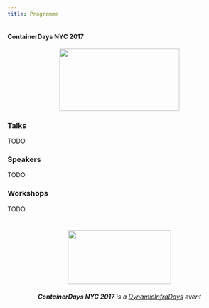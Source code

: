 ```yaml
---
title: Programme
---
```


<style>
#footer {
   display: none;
   }
</style>

#### ContainerDays NYC 2017

<img src="http://dynamicinfradays.org/img/logo.png" height="140" width="270" style="margin-left:auto;margin-right:auto;display:block">

### Talks

TODO

### Speakers

TODO

### Workshops

TODO

<img src="http://dynamicinfradays.org/img/logo.png" height="120" width="232" style="margin: 40px auto 20px auto; display: block;">

<div style="text-align: center; display: block;"><em><strong>ContainerDays NYC 2017</strong> is a <a href="http://dynamicinfradays.org">DynamicInfraDays</a> event</em></div>